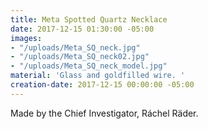 ```yaml
---
title: Meta Spotted Quartz Necklace
date: 2017-12-15 01:30:00 -05:00
images:
- "/uploads/Meta_SQ_neck.jpg"
- "/uploads/Meta_SQ_neck02.jpg"
- "/uploads/Meta_SQ_neck_model.jpg"
material: 'Glass and goldfilled wire. '
creation-date: 2017-12-15 00:00:00 -05:00
---
```


Made by the Chief Investigator, Ráchel Räder.